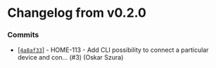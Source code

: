 # Changelog from v0.2.0
### Commits
* [[`4a8af33`](http://github.com/smart-evolution/smarthome-cli/commit/4a8af335a23f52a1c10401a8bd74b34e84849410)] - HOME-113 - Add CLI possibility to connect a particular device and con… (#3) (Oskar Szura)